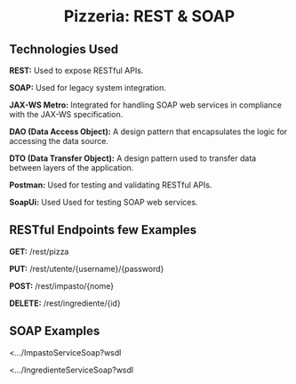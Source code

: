 <h1 align="center" id="title">Pizzeria: REST & SOAP</h1>

<h2>Technologies Used</h2>
<p id="description"><b>REST:</b> Used to expose RESTful APIs.</p>
<p id="description"><b>SOAP:</b> Used for legacy system integration.</p>
<p id="description"><b>JAX-WS Metro:</b> Integrated for handling SOAP web services in compliance with the JAX-WS specification.</p>
<p id="description"><b>DAO (Data Access Object):</b> A design pattern that encapsulates the logic for accessing the data source.</p>
<p id="description"><b>DTO (Data Transfer Object):</b> A design pattern used to transfer data between layers of the application.</p>
<p id="description"><b>Postman:</b> Used for testing and validating RESTful APIs.</p>
<p id="description"><b>SoapUi:</b> Used Used for testing SOAP web services.</p>

<h2>RESTful Endpoints few Examples</h2>
<p id="description"><b>GET:</b> /rest/pizza</p>
<p id="description"><b>PUT:</b> /rest/utente/{username}/{password}</p>
<p id="description"><b>POST:</b> /rest/impasto/{nome}</p>
<p id="description"><b>DELETE:</b> /rest/ingrediente/{id}</p>

<h2>SOAP Examples</h2>
<p id="description"><.../ImpastoServiceSoap?wsdl</p>
<p id="description"><.../IngredienteServiceSoap?wsdl</p>

